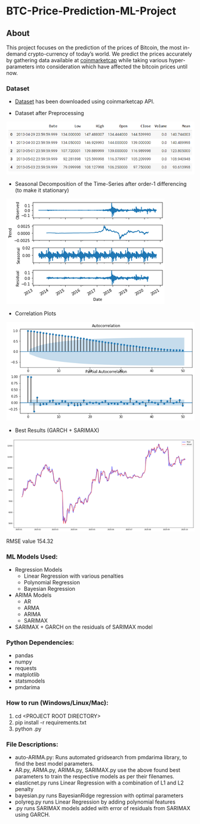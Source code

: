 # BTC-Price-Prediction-ML-Project

## About
This project focuses on the prediction of the prices of Bitcoin, the most in-demand crypto-currency of today’s world. We predict the prices accurately by gathering data available at [coinmarketcap](https://web-api.coinmarketcap.com/v1/cryptocurrency/ohlcv/historical?convert=USD&slug=bitcoin&time_end=1601510400&time_start=1367107200) while taking various hyper-parameters into consideration which have affected the bitcoin prices until now. 

### Dataset
* [Dataset](https://web-api.coinmarketcap.com/v1/cryptocurrency/ohlcv/historical?convert=USD&slug=bitcoin&time_end=1601510400&time_start=1367107200) has been downloaded using coinmarketcap API.

* Dataset after Preprocessing

![Dataset after preprocessing](imgs/df.png)

* Seasonal Decomposition of the Time-Series after order-1 differencing (to make it stationary)

![Seasonal Decomposition After Order-1 Differencing](imgs/seas-decomp.png)

* Correlation Plots 

![Autocorrelation](imgs/corr.png)

* Best Results (GARCH + SARIMAX)

![arima-garch-results](imgs/garch-sarimax.png)

RMSE value 154.32
### ML Models Used:
* Regression Models
  * Linear Regression with various penalties
  * Polynomial Regression
  * Bayesian Regression 
* ARIMA Models
  * AR
  * ARMA
  * ARIMA
  * SARIMAX
* SARIMAX + GARCH on the residuals of SARIMAX model

### Python Dependencies:
* pandas
* numpy
* requests
* matplotlib
* statsmodels
* pmdarima

### How to run (Windows/Linux/Mac):
1. cd \<PROJECT ROOT DIRECTORY\>
2. pip install -r requirements.txt
3. python <filename>.py


### File Descriptions:
* auto-ARIMA.py: Runs automated gridsearch from pmdarima library, to find the best model parameters.
* AR.py, ARMA.py, ARIMA.py, SARIMAX.py use the above found best parameters to train the respective models as per their filenames.
* elasticnet.py runs Linear Regression with a combination of L1 and L2 penalty
* bayesian.py runs BayesianRidge regression with optimal parameters
* polyreg.py runs Linear Regression by adding polynomial features
* .py runs SARIMAX models added with error of residuals from SARIMAX using GARCH.
